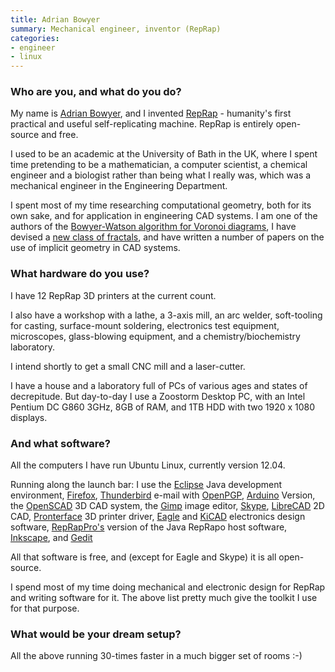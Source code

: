```yaml
---
title: Adrian Bowyer
summary: Mechanical engineer, inventor (RepRap)
categories:
- engineer
- linux
---
```


### Who are you, and what do you do?

My name is [Adrian Bowyer](http://adrianbowyer.net/ "Adrian's website."), and I invented [RepRap][] - humanity's first practical and useful self-replicating machine. RepRap is entirely open-source and free.

I used to be an academic at the University of Bath in the UK, where I spent time pretending to be a mathematician, a computer
scientist, a chemical engineer and a biologist rather than being what
I really was, which was a mechanical engineer in the Engineering
Department.

I spent most of my time researching computational geometry, both for
its own sake, and for application in engineering CAD systems. I am
one of the authors of the [Bowyer-Watson algorithm for Voronoi diagrams](http://comjnl.oxfordjournals.org/content/24/2/162 "An algorithm that Adrian helped invent."), I have devised a
[new class of fractals](http://www.adrianbowyer.net/web_images/bowyer_fractal.pdf "Adrian's PDF on his new fractal curve."), and have written a number of papers on the use of implicit geometry in CAD systems.

### What hardware do you use?

I have 12 RepRap 3D printers at the current count.

I also have a workshop with a lathe, a 3-axis mill, an arc welder, soft-tooling for casting, surface-mount soldering, electronics test equipment, microscopes, glass-blowing equipment, and a chemistry/biochemistry laboratory.

I intend shortly to get a small CNC mill and a laser-cutter.

I have a house and a laboratory full of PCs of various ages and states of decrepitude. But day-to-day I use a Zoostorm Desktop PC, with an Intel Pentium DC G860 3GHz, 8GB of RAM, and 1TB HDD with two 1920 x 1080 displays.

### And what software?

All the computers I have run Ubuntu Linux, currently version 12.04.

Running along the launch bar: I use the [Eclipse][] Java development environment, [Firefox][], [Thunderbird][] e-mail with [OpenPGP][], [Arduino][] Version, the [OpenSCAD][] 3D CAD system, the [Gimp][] image editor, [Skype][], [LibreCAD][] 2D CAD, [Pronterface][printrun] 3D printer driver, [Eagle][] and [KiCAD][] electronics design software, [RepRapPro's](https://github.com/reprappro "RepRap's GitHub account.") version of the Java RepRapo host software, [Inkscape][], and [Gedit][]

All that software is free, and (except for Eagle and Skype) it is all open-source.

I spend most of my time doing mechanical and electronic design for
RepRap and writing software for it. The above list pretty much give
the toolkit I use for that purpose.

### What would be your dream setup?

All the above running 30-times faster in a much bigger set of rooms :-)

[reprap]: http://reprap.org/wiki/Main_Page "A self-replicating manufacturing machine."
[arduino]: http://arduino.cc/ "Open-source prototyping hardware."
[inkscape]: https://inkscape.org/en/ "An open-source vector graphics program."
[gimp]: https://www.gimp.org/ "An open-source image editor."
[gedit]: https://wiki.gnome.org/Apps/Gedit "A text editor for GNOME."
[thunderbird]: https://www.mozilla.org/en-US/thunderbird/ "An open-source cross-platform mail client."
[skype]: https://www.skype.com/en/ "Voice and video chat software."
[firefox]: https://www.mozilla.org/en-US/firefox/new/ "A cross-platform open-source web browser."
[openscad]: http://www.openscad.org/ "Open-source 3D CAD software."
[openpgp]: http://openpgp.org/ "Email encryption software."
[eclipse]: http://www.eclipse.org/ "A flexible, open-source IDE."
[eagle]: https://cadsoft.io "Software for designing printed circuit boards."
[kicad]: http://kicad-pcb.org/ "Open-source CAD software."
[librecad]: http://librecad.org/cms/home.html "Open-source CAD software."
[printrun]: https://github.com/kliment/Printrun "A 3D printer driver."
